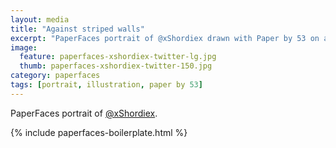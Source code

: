 ```yaml
---
layout: media
title: "Against striped walls"
excerpt: "PaperFaces portrait of @xShordiex drawn with Paper by 53 on an iPad."
image: 
  feature: paperfaces-xshordiex-twitter-lg.jpg
  thumb: paperfaces-xshordiex-twitter-150.jpg
category: paperfaces
tags: [portrait, illustration, paper by 53]
---
```


PaperFaces portrait of [@xShordiex](http://twitter.com/xShordiex).

{% include paperfaces-boilerplate.html %}